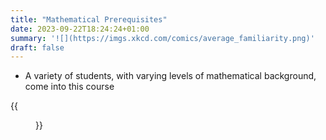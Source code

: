 ```yaml
---
title: "Mathematical Prerequisites"
date: 2023-09-22T18:24:24+01:00
summary: '![](https://imgs.xkcd.com/comics/average_familiarity.png)'
draft: false
---
```


- A variety of students, with varying levels of mathematical background, come into this course


{{<figure src="https://imgs.xkcd.com/comics/average_familiarity.png" attr="xkcd 2501">}}


